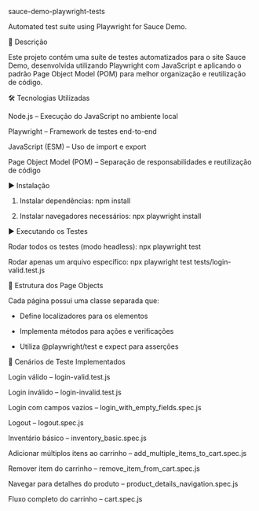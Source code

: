 sauce-demo-playwright-tests

Automated test suite using Playwright for Sauce Demo.

📌 Descrição

Este projeto contém uma suíte de testes automatizados para o site Sauce Demo, desenvolvida utilizando Playwright com JavaScript e aplicando o padrão Page Object Model (POM) para melhor organização e reutilização de código.

🛠 Tecnologias Utilizadas

Node.js – Execução do JavaScript no ambiente local

Playwright – Framework de testes end-to-end

JavaScript (ESM) – Uso de import e export

Page Object Model (POM) – Separação de responsabilidades e reutilização de código

▶️ Instalação

1. Instalar dependências: npm install

2. Instalar navegadores necessários: npx playwright install

▶️ Executando os Testes

Rodar todos os testes (modo headless): npx playwright test

Rodar apenas um arquivo específico: npx playwright test tests/login-valid.test.js

📄 Estrutura dos Page Objects

Cada página possui uma classe separada que:

- Define localizadores para os elementos

- Implementa métodos para ações e verificações

- Utiliza @playwright/test e expect para asserções

🧪 Cenários de Teste Implementados

Login válido – login-valid.test.js

Login inválido – login-invalid.test.js

Login com campos vazios – login_with_empty_fields.spec.js

Logout – logout.spec.js

Inventário básico – inventory_basic.spec.js

Adicionar múltiplos itens ao carrinho – add_multiple_items_to_cart.spec.js

Remover item do carrinho – remove_item_from_cart.spec.js

Navegar para detalhes do produto – product_details_navigation.spec.js

Fluxo completo do carrinho – cart.spec.js


